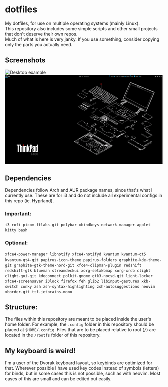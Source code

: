 # dotfiles
My dotfiles, for use on multiple operating systems (mainly Linux).  
This repository also includes some simple scripts and other small projects that don't deserve their own repos.  
Much of what is here is very janky. If you use something, consider copying only the parts you actually need. 

## Screenshots
![Desktop example](/Pictures/screenshots/desktop.png)
![Laptop example](/Pictures/screenshots/laptop.png)

## Dependencies
Dependencies follow Arch and AUR package names, since that's what I currently use. These are for i3 and do not include all experimental configs in this repo (ie. Hyprland). 
### Important: 
`i3 rofi picom-ftlabs-git polybar xbindkeys network-manager-applet kitty bash`  
### Optional: 
`xfce4-power-manager libnotify xfce4-notifyd kvantum kvantum-qt5 kvantum-qt4-git papirus-icon-theme papirus-folders graphite-kde-theme-git graphite-gtk-theme-nord-git xfce4-clipman-plugin redshift redshift-gtk blueman streamdeckui xorg-setxkbmap xorg-xrdb clight clight-gui-git kdeconnect polkit-gnome gtk3-nocsd-git light-locker xfce4-screensaver i3lock firefox feh glib2 libinput-gestures xkb-switch conky zsh zsh-syntax-highlighting zsh-autosuggestions neovim xborder-git ttf-jetbrains-mono`

## Structure: 
The files within this repository are meant to be placed inside the user's home folder. For example, the `.config` folder in this repository should be placed at `$HOME/.config`. Files that are to be placed relative to root (`/`) are located in the `/rootfs` folder of this repository. 

## My keyboard is weird!
I'm a user of the Dvorak keyboard layout, so keybinds are optimized for that. Wherever possible I have used key codes instead of symbols (letters) for binds, but in some cases this is not possible, such as with neovim. Most cases of this are small and can be edited out easily. 
